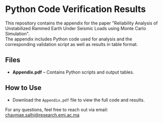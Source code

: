 # Python Code Verification Results  
This repository contains the appendix for the paper "Reliability Analysis of Unstabilized Rammed Earth Under Seismic Loads using Monte Carlo Simulation".  
The appendix includes Python code used for analysis and the corresponding validation script as well as results in table format.  

## Files  
- **Appendix.pdf** – Contains Python scripts and output tables.  

## How to Use  
- Download the `Appendix.pdf` file to view the full code and results.  

For any questions, feel free to reach out via email: chaymae.salhi@research.emi.ac.ma  
